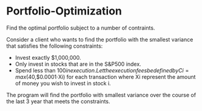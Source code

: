 # Portfolio-Optimization
Find the optimal portfolio subject to a number of contraints.

Consider a client who wants to find the portfolio with the smallest variance that satisfies the following constraints:
- Invest exactly $1,000,000.
- Only invest in stocks that are in the S&P500 index.
- Spend less than $100 in execution.
Let the execution fees be defined by Ci=max($40,$0.0001⋅Xi) for each transaction where Xi represent the amount of money you wish to invest in stock i.

The program will find the portfolio with smallest variance over the course of the last 3 year that meets the constraints.
